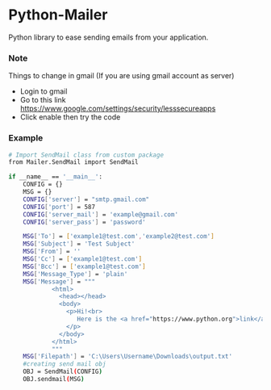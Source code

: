 # Python-Mailer

Python library to ease sending emails from your application.

### Note
Things to change in gmail (If you are using gmail account as server)
  - Login to gmail
  - Go to this link https://www.google.com/settings/security/lesssecureapps
  - Click enable then try the code

### Example

```sh
# Import SendMail class from custom package
from Mailer.SendMail import SendMail

if __name__ == '__main__':
    CONFIG = {}
    MSG = {}
    CONFIG['server'] = "smtp.gmail.com"
    CONFIG['port'] = 587
    CONFIG['server_mail'] = 'example@gmail.com'
    CONFIG['server_pass'] = 'password'

    MSG['To'] = ['example1@test.com','example2@test.com']
    MSG['Subject'] = 'Test Subject'
    MSG['From'] = ''                               
    MSG['Cc'] = ['example1@test.com']         
    MSG['Bcc'] = ['example1@test.com']          
    MSG['Message_Type'] = 'plain'                
    MSG['Message'] = """
            <html>
              <head></head>
              <body>
                <p>Hi!<br>
                   Here is the <a href="https://www.python.org">link</a> you wanted.
                </p>
              </body>
            </html>
            """
    MSG['Filepath'] = 'C:\Users\Username\Downloads\output.txt' 
    #creating send mail obj
    OBJ = SendMail(CONFIG)
    OBJ.sendmail(MSG)
```
